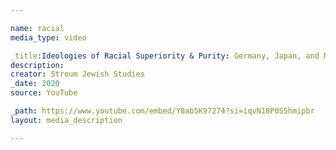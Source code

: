 ```yaml
---

name: racial
media_type: video

_title:Ideologies of Racial Superiority & Purity: Germany, Japan, and Mass Murder in World War II
description: 
creator: Stroum Jewish Studies
_date: 2020
source: YouTube

_path: https://www.youtube.com/embed/Y8ab5K97274?si=iqvN18P0S5hmipbr
layout: media_description

---
```

